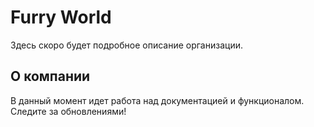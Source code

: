 # Furry World

Здесь скоро будет подробное описание организации.

## О компании

В данный момент идет работа над документацией и функционалом. Следите за обновлениями!
